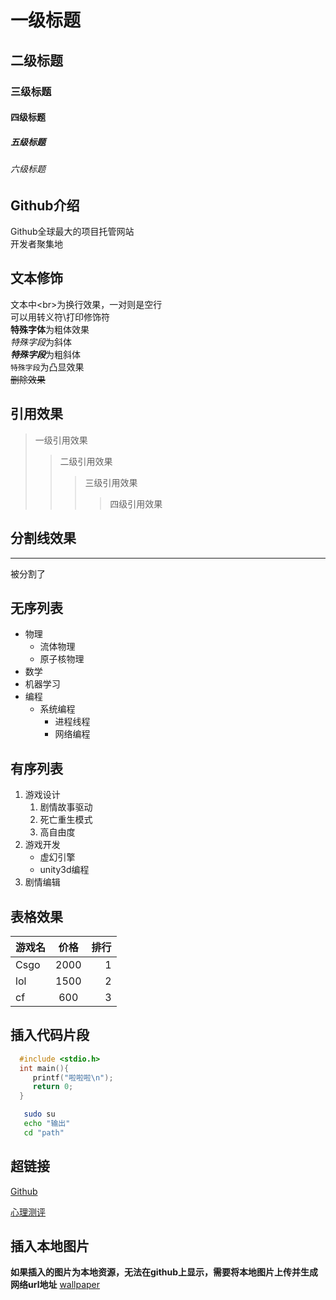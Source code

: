# 一级标题
## 二级标题
### 三级标题
#### 四级标题
##### 五级标题
###### 六级标题

## Github介绍
  
  Github全球最大的项目托管网站<br>开发者聚集地

## 文本修饰

  文本中\<br\>为换行效果，一对则是空行<br>
  可以用转义符\\打印修饰符<br>
  **特殊字体**为粗体效果<br>
  *特殊字段*为斜体<br>
  ***特殊字段***为粗斜体<br>
  `特殊字段`为凸显效果<br>
  ~~删除效果~~<br>

## 引用效果

> 一级引用效果
>> 二级引用效果
>>> 三级引用效果
>>>> 四级引用效果
  
## 分割线效果<br>
---
  被分割了

## 无序列表
* 物理
  * 流体物理
  * 原子核物理
* 数学
* 机器学习
* 编程
  * 系统编程
    * 进程线程
    * 网络编程
## 有序列表

1. 游戏设计
   1. 剧情故事驱动
   2. 死亡重生模式
   3. 高自由度
2. 游戏开发
   * 虚幻引擎
   * unity3d编程
3. 剧情编辑

## 表格效果

游戏名|价格|排行
--|:--:|--:
Csgo|2000|1
lol|1500|2
cf|600|3

## 插入代码片段

```c
  #include <stdio.h>
  int main(){
     printf("啦啦啦\n");
     return 0;
  }
```
```bash
   sudo su
   echo "输出"
   cd "path"
```

## 超链接

[Github](https://github.com "跳转到github")

[心理测评](http://www.psy.com.cn/vue/school/304089)


## 插入本地图片

**如果插入的图片为本地资源，无法在github上显示，需要将本地图片上传并生成网络url地址**
[wallpaper](https://sm.ms/image/kUDTO38RCplGZfc][img]https://s2.loli.net/2022/03/10/kUDTO38RCplGZfc.png[/img][/url])



